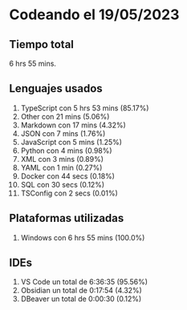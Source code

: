 # Codeando el 19/05/2023

## Tiempo total
6 hrs 55 mins.

## Lenguajes usados
1. TypeScript con 5 hrs 53 mins (85.17%)
1. Other con 21 mins (5.06%)
1. Markdown con 17 mins (4.32%)
1. JSON con 7 mins (1.76%)
1. JavaScript con 5 mins (1.25%)
1. Python con 4 mins (0.98%)
1. XML con 3 mins (0.89%)
1. YAML con 1 min (0.27%)
1. Docker con 44 secs (0.18%)
1. SQL con 30 secs (0.12%)
1. TSConfig con 2 secs (0.01%)

## Plataformas utilizadas
1. Windows con 6 hrs 55 mins (100.0%)

## IDEs
1. VS Code un total de 6:36:35 (95.56%)
1. Obsidian un total de 0:17:54 (4.32%)
1. DBeaver un total de 0:00:30 (0.12%)
